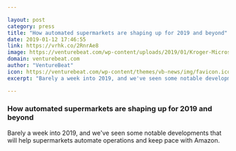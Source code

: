 ```yaml
---

layout: post
category: press
title: "How automated supermarkets are shaping up for 2019 and beyond"
date: 2019-01-12 17:46:55
link: https://vrhk.co/2RnrAe8
image: https://venturebeat.com/wp-content/uploads/2019/01/Kroger-Microsoft-6.jpg?w=1200&strip=all
domain: venturebeat.com
author: "VentureBeat"
icon: https://venturebeat.com/wp-content/themes/vb-news/img/favicon.ico
excerpt: "Barely a week into 2019, and we've seen some notable developments that will help supermarkets automate operations and keep pace with Amazon."

---
```


### How automated supermarkets are shaping up for 2019 and beyond

Barely a week into 2019, and we've seen some notable developments that will help supermarkets automate operations and keep pace with Amazon.